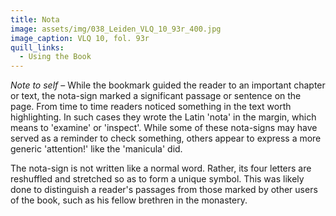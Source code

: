 ```yaml
---
title: Nota
image: assets/img/038_Leiden_VLQ_10_93r_400.jpg
image_caption: VLQ 10, fol. 93r
quill_links:
  - Using the Book
---
```


*Note to self* –
While the bookmark guided the reader to an important chapter or text,
the nota-sign marked a significant passage or sentence on the page. From
time to time readers noticed something in the text worth highlighting.
In such cases they wrote the Latin 'nota' in the margin, which means
to 'examine' or 'inspect'. While some of these nota-signs may have
served as a reminder to check something, others appear to express a more
generic 'attention!' like the 'manicula' did.

The nota-sign is not written like a normal word. Rather, its four
letters are reshuffled and stretched so as to form a unique symbol. This
was likely done to distinguish a reader's passages from those marked by
other users of the book, such as his fellow brethren in the monastery.
